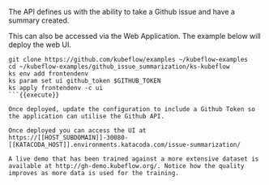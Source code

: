 The API defines us with the ability to take a Github issue and have a summary created.

This can also be accessed via the Web Application. The example below will deploy the web UI.

```
git clone https://github.com/kubeflow/examples ~/kubeflow-examples
cd ~/kubeflow-examples/github_issue_summarization/ks-kubeflow
ks env add frontendenv
ks param set ui github_token $GITHUB_TOKEN
ks apply frontendenv -c ui
```{{execute}}

Once deployed, update the configuration to include a Github Token so the application can utilise the Github API.

Once deployed you can access the UI at https://[[HOST_SUBDOMAIN]]-30080-[[KATACODA_HOST]].environments.katacoda.com/issue-summarization/

A live demo that has been trained against a more extensive dataset is available at http://gh-demo.kubeflow.org/. Notice how the quality improves as more data is used for the training.
